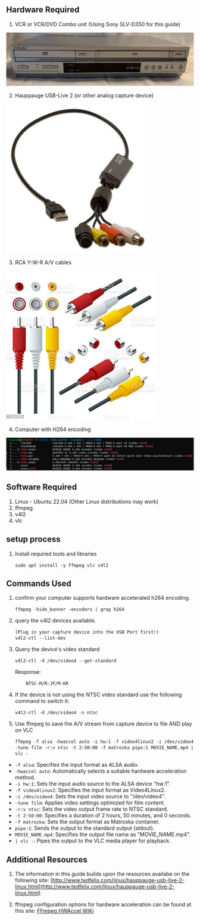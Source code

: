 ## Hardware Required ##
1. VCR or VCR/DVD Combo unit (Using Sony SLV-D350 for this guide)

![VCR Combo Unit](/docs/assets/vcr_front.jpg "Sony SLV-D350 Combo Unit")

2. Hauppauge USB-Live 2 (or other analog capture device)

![usb capture device](/docs/assets/HAU-USB-LIVE2.jpg "capture device")

3. RCA Y-W-R A/V cables

![rca cables](/docs/assets/rca_cables.jpg "rca cables")

4. Computer with H264 encoding 

![ffmpeg encoders](/docs/assets/ffmpeg_encoders.PNG "ffmpeg encoders")


## Software Required ##
1. Linux - Ubuntu 22.04 (Other Linux distributions may work)
2. ffmpeg
3. v4l2
4. vlc

## setup process ##
1. Install required tools and libraries
    ```
    sudo apt install -y ffmpeg vlc v4l2
    ```

## Commands Used ##
1. confirm your computer supports hardware accelerated h264 encoding.
    ```
    ffmpeg -hide_banner -encoders | grep h264
    ```
2. query the v4l2 devices available.
    ```
    (Plug in your capture device into the USB Port first!)
    v4l2-ctl --list-dev
    ```
3. Query the device's video standard
    ```
    v4l2-ctl -d /dev/video4 --get-standard
    ```
    Response: 
    ```Video Standard = 0x0000b000
        NTSC-M/M-JP/M-KR
    ```
4. If the device is not using the NTSC video standard use the following command to switch it:
    ```
    v4l2-ctl -d /dev/video4 -s ntsc
    ```
5. Use ffmpeg to save the A/V stream from capture device to file AND play on VLC

    ```
    ffmpeg -f alsa -hwaccel auto -i hw:1 -f video4linux2 -i /dev/video4 -tune film -r:v ntsc -t 2:50:00 -f matroska pipe:1 MOVIE_NAME.mp4 | vlc -
    ```

- `-f alsa`: Specifies the input format as ALSA audio.
- `-hwaccel auto`: Automatically selects a suitable hardware acceleration method.
- `-i hw:1`: Sets the input audio source to the ALSA device "hw:1".
- `-f video4linux2`: Specifies the input format as Video4Linux2.
- `-i /dev/video4`: Sets the input video source to "/dev/video4".
- `-tune film`: Applies video settings optimized for film content.
- `-r:v ntsc`: Sets the video output frame rate to NTSC standard.
- `-t 2:50:00`: Specifies a duration of 2 hours, 50 minutes, and 0 seconds.
- `-f matroska`: Sets the output format as Matroska container.
- `pipe:1`: Sends the output to the standard output (stdout).
- `MOVIE_NAME.mp4`: Specifies the output file name as "MOVIE_NAME.mp4".
- `| vlc -`: Pipes the output to the VLC media player for playback.


## Additional Resources ##
1. The information in this guide builds upon the resources availabe on the following site: [http://www.tedfelix.com/linux/hauppauge-usb-live-2-linux.html](http://www.tedfelix.com/linux/hauppauge-usb-live-2-linux.html)

2. ffmpeg configuration options for hardware acceleration can be found at this site: [FFmpeg HWAccel WiKi](https://trac.ffmpeg.org/wiki/HWAccelIntro)

